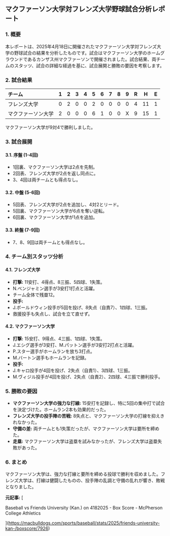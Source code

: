 ## マクファーソン大学対フレンズ大学野球試合分析レポート

### 1. 概要

本レポートは、2025年4月18日に開催されたマクファーソン大学対フレンズ大学の野球試合の結果を分析したものです。試合はマクファーソン大学のホームグラウンドであるカンザス州マクファーソンで開催されました。試合結果、両チームのスタッツ、試合の詳細な経過を基に、試合展開と勝敗の要因を考察します。

### 2. 試合結果

| チーム | 1 | 2 | 3 | 4 | 5 | 6 | 7 | 8 | 9 | R | H | E |
| :--------------- | :-: | :-: | :-: | :-: | :-: | :-: | :-: | :-: | :-: | :-: | :-: | :-: |
| フレンズ大学 | 0 | 2 | 0 | 0 | 2 | 0 | 0 | 0 | 0 | 4 | 11 | 1 |
| マクファーソン大学 | 2 | 0 | 0 | 0 | 6 | 1 | 0 | 0 | X | 9 | 15 | 1 |

マクファーソン大学が9対4で勝利しました。

### 3. 試合展開

#### 3.1. 序盤 (1-4回)

* 1回裏、マクファーソン大学は2点を先制。
* 2回表、フレンズ大学が2点を返し同点に。
* 3、4回は両チームとも得点なし。

#### 3.2. 中盤 (5-6回)

* 5回表、フレンズ大学が2点を追加し、4対2とリード。
* 5回裏、マクファーソン大学が6点を奪い逆転。
* 6回裏、マクファーソン大学が1点を追加。

#### 3.3. 終盤 (7-9回)

* 7、8、9回は両チームとも得点なし。

### 4. チーム別スタッツ分析

#### 4.1. フレンズ大学

* **打撃:** 11安打、4得点、8三振、5四球、1失策。
 * N.ベンジャミン選手が3安打1打点と活躍。
 * チーム全体で残塁12。
* **投手:**
 * J.ボールドウィン投手が5回を投げ、8失点（自責7）、1四球、1三振。
 * 救援投手も失点し、試合を立て直せず。

#### 4.2. マクファーソン大学

* **打撃:** 15安打、9得点、4三振、1四球、1失策。
 * J.エシグ選手が3安打、M.パットン選手が3安打2打点と活躍。
 * P.スター選手がホームランを放ち3打点。
 * M.バートン選手もホームランを記録。
* **投手:**
 * J.キャロ投手が4回を投げ、2失点（自責1）、3四球、1三振。
 * M.ヴィジル投手が4回を投げ、2失点（自責2）、2四球、4三振で勝利投手。

### 5. 勝敗の要因

* **マクファーソン大学の強力な打線:** 15安打を記録し、特に5回の集中打で試合を決定づけた。ホームラン2本も効果的だった。
* **フレンズ大学の投手陣の苦戦:** 8失点と、マクファーソン大学の打線を抑えきれなかった。
* **守備の差:** 両チームとも1失策だったが、マクファーソン大学は要所を締めた。
* **走塁:** マクファーソン大学は盗塁を試みなかったが、フレンズ大学は盗塁失敗があった。

### 6. まとめ

マクファーソン大学は、強力な打線と要所を締める投球で勝利を収めました。フレンズ大学は、打線は健闘したものの、投手陣の乱調と守備の乱れが響き、敗戦となりました。


**元記事:** [
 Baseball vs Friends University (Kan.) on 4182025 - Box Score - McPherson College Athletics
](https://macbulldogs.com/sports/baseball/stats/2025/friends-university-kan-/boxscore/7926)